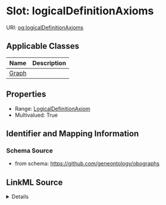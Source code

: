 # Slot: logicalDefinitionAxioms

URI: [og:logicalDefinitionAxioms](https://github.com/geneontology/obographs/logicalDefinitionAxioms)



<!-- no inheritance hierarchy -->




## Applicable Classes

| Name | Description |
| --- | --- |
[Graph](Graph.md) | 






## Properties

* Range: [LogicalDefinitionAxiom](LogicalDefinitionAxiom.md)
* Multivalued: True








## Identifier and Mapping Information







### Schema Source


* from schema: https://github.com/geneontology/obographs




## LinkML Source

<details>
```yaml
name: logicalDefinitionAxioms
from_schema: https://github.com/geneontology/obographs
rank: 1000
multivalued: true
alias: logicalDefinitionAxioms
domain_of:
- Graph
range: LogicalDefinitionAxiom

```
</details>